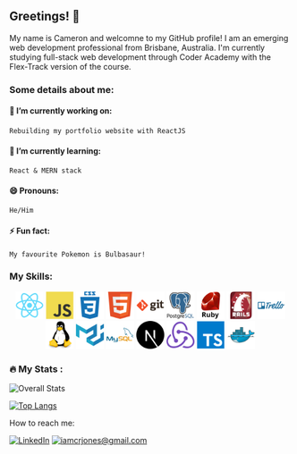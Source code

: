## Greetings! 👋
My name is Cameron and welcomne to my GitHub profile!
I am an emerging web development professional from Brisbane, Australia.
I'm currently studying full-stack web development through Coder Academy with the Flex-Track version of the course.

### Some details about me:

  #### 🔭 I’m currently working on: 
    Rebuilding my portfolio website with ReactJS
  
  #### 🌱 I’m currently learning: 
    React & MERN stack
  
  #### 😄 Pronouns:
    He/Him
  
  #### ⚡ Fun fact: 
    My favourite Pokemon is Bulbasaur!

### My Skills:
<div align="center">
  <img src="https://github.com/devicons/devicon/blob/master/icons/react/react-original.svg" title="React" alt="React" width="50" height="50"/>
  <img src="https://github.com/devicons/devicon/blob/master/icons/javascript/javascript-original.svg" title="JavaScript" alt="JavaScript" width="50" height="50"/>
  <img src="https://github.com/devicons/devicon/blob/master/icons/css3/css3-plain-wordmark.svg"  title="CSS3" alt="CSS" width="50" height="50"/>
  <img src="https://github.com/devicons/devicon/blob/master/icons/html5/html5-original.svg" title="HTML5" alt="HTML" width="50" height="50"/>
  <img src="https://github.com/devicons/devicon/blob/master/icons/git/git-original-wordmark.svg" title="Git" **alt="Git" width="50" height="50"/>
  <img src="https://github.com/devicons/devicon/blob/master/icons/postgresql/postgresql-original-wordmark.svg" title="PostgreSQL" **alt="PostgreSQL" width="50" height="50"/>
  <img src="https://github.com/devicons/devicon/blob/master/icons/ruby/ruby-original-wordmark.svg" title="Ruby" **alt="Ruby" width="50" height="50"/>
  <img src="https://github.com/devicons/devicon/blob/master/icons/rails/rails-original-wordmark.svg" title="Rails" **alt="Rails" width="50" height="50"/>
  <img src="https://github.com/devicons/devicon/blob/master/icons/trello/trello-plain-wordmark.svg" title="Trello" **alt="Trello" width="50" height="50"/>
  <img src="https://github.com/devicons/devicon/blob/master/icons/linux/linux-original.svg" title="Linux" **alt="Linux" width="50" height="50"/>
  <img src="https://github.com/devicons/devicon/blob/master/icons/materialui/materialui-original.svg" title="Material UI" **alt="Material UI" width="50" height="50"/>
  <img src="https://github.com/devicons/devicon/blob/master/icons/mysql/mysql-original-wordmark.svg" title="MySQL" **alt="MySQL" width="50" height="50"/>
  <img src="https://github.com/devicons/devicon/blob/master/icons/nextjs/nextjs-original.svg" title="NextJS" **alt="NextJS" width="50" height="50"/>
  <img src="https://github.com/devicons/devicon/blob/master/icons/redux/redux-original.svg" title="Redux" **alt="Redux" width="50" height="50"/>
  <img src="https://github.com/devicons/devicon/blob/master/icons/typescript/typescript-original.svg" title="TypeScript" **alt="TypeScript" width="50" height="50"/>
  <img src="https://github.com/devicons/devicon/blob/master/icons/docker/docker-original.svg" title="Docker" **alt="Docker" width="50" height="50"/>
</div>

### :fire: My Stats :

![Overall Stats](https://github-readme-stats.vercel.app/api?username=iamcrjones&count_private=true&show_icons=true&hide=contribs&theme=tokyonight)

[![Top Langs](https://github-readme-stats.vercel.app/api/top-langs/?username=iamcrjones&layout=compact&theme=tokyonight)](https://github.com/anuraghazra/github-readme-stats)

How to reach me:

<a href="https://www.linkedin.com/in/iamcrjones/">![LinkedIn](https://img.shields.io/badge/LinkedIn-0077B5?style=for-the-badge&logo=linkedin&logoColor=white)</a>
<a href="mailto:iamcrjones@gmail.com">![iamcrjones@gmail.com](https://img.shields.io/badge/Gmail-D14836?style=for-the-badge&logo=gmail&logoColor=white)</a>

<!--
**iamcrjones/iamcrjones** is a ✨ _special_ ✨ repository because its `README.md` (this file) appears on your GitHub profile.

Here are some ideas to get you started:

- 🔭 I’m currently working on ...
- 🌱 I’m currently learning ...
- 👯 I’m looking to collaborate on ...
- 🤔 I’m looking for help with ...
- 💬 Ask me about ...
- 📫 How to reach me: ...
- 😄 Pronouns: ...
- ⚡ Fun fact: ...
-->

